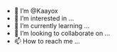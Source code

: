 - 👋  I’m @Kaayox
- 👀 I’m interested in ...
- 🌱 I’m currently learning ...
- 💞️ I’m looking to collaborate on ...
- 📫 How to reach me ...

<!---
Kaayox/Kaayox is a ✨ special ✨ repository because its `README.md` (this file) appears on your GitHub profile.
You can click the Preview link to take a look at your changes.
--->
